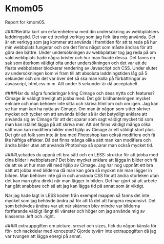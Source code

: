 Kmom05
===============================

Report for kmom05.


####Berätta kort om erfarenheterna med din undersökning av webbplatsers laddningstid.
Det var ett trevligt verktyg som jag fick lära mig använda. Det är ett verktyg som jag kommer
att använda i framtiden för att ta reda på hur min webbplats fungerar och om det finns något som måste
ändras för att göra den bättre. Under undersökningen av webbplatser tog jag reda på om vald webbplats hade
några brister och hur man fixade dessa. Det fanns en sak som återkom väldigt ofta under undersökningen och det
var att de flesta webbplatser blockerar rendering av Javascript och CSS. Under slutet av undersökningen kom vi fram till
att absoluta laddningstiden låg på 5 sekunder och om det var över det så ska man kolla på förbättringar av Javascript, html,css m.m.
Allt under 5 sekunder är då acceptabelt.


####Har du några funderingar kring Cimage och dess nytta och features?
Cimage är väldigt trevligt att jobba med. Det gör bildhanteringen mycket enklare och man behöver inte sitta och
skriva html om och om igen. Jag kan se hur man kan ha nytta av Cimage. Om man är någon som sitter skriver mycket och
tycker om att använda bilder så är det betydligt enklare att använda sig av Cimage för att det sparar som sagt väldigt mycket
tid som man kan istället lägga på att skriva mer. Att det finns väldigt många olika sätt man kan modifiera bilder
med hjälp av Cimage är ett väldigt stort plus. Det gör att folk som inte är bra med Photoshop kan också modifiera och få
lite häftiga effekter. Då det finns många olika sätt man kan modifiera och ändra bilder utan att använda Photoshop
så sparar man också mycket tid.


####Lyckades du uppnå ett bra sätt och en LESS-struktur för att jobba med dina bilder i webbplatsen?
Det blev mycket enklare att lägga in bilder och få de att se ut hur man vill med hjälp av Cimage.
Jag har nog uppnått ett bra sätt att jobba med bilderna då man kan göra så mycket när man lägger in bilden. Man
behöver inte gå in och använda CSS för att ändra storleken utan det kan man göra direkt när man lägger in bilden.
Det har gjort så att arbete har gått snabbare och så att jag kan lägga tid på annat som är viktigt.

När jag hade lagt in LESS koden från exempel mappen så fanns det inte mycket som jag behövde ändra på för att
få det att fungera responsivt. Det som behövdes ändras var att när skärmen blev mindre var bilderna fortfarande väldigt 
långt till vänster och höger om jag använde mig av klasserna .left och .right.


####I extrauppgiften om picture, srcset och sizes, fick du någon känsla för för- och nackdelar med konceptet?
Gjorde tyvärr inte extrauppgiften då jag var tvungen att lägga energi på annat.

